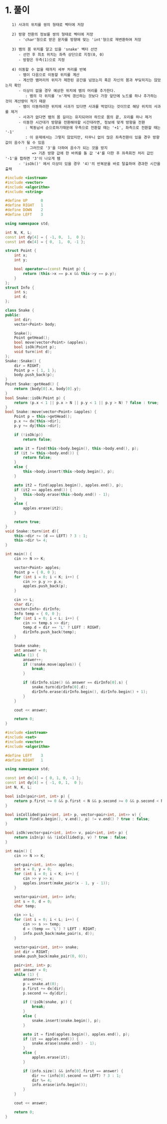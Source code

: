    # 1. 풀이

       1) 사과의 위치를 쌍의 형태로 벡터에 저장

       2) 방향 전환의 정보를 쌍의 형태로 벡터에 저장
          - 'char'형으로 받은 문자를 방향에 맞는 'int'형으로 재변환하여 저장

       3) 뱀의 몸 위치를 알고 있을 'snake' 벡터 선언
          - 선언 후 최초 위치는 좌측 상단으로 지정(0, 0)
          - 방향은 우측(1)으로 지정

       4) 이동할 수 없을 때까지 세부 처리를 반복
          - 뱀이 다음으로 이동할 위치를 계산
          - 계산한 뱀머리의 위치가 제한된 공간을 넘었는지 혹은 자신의 몸과 부딪히지는 않았는지 확인
          - 이상이 없을 경우 예상한 위치에 뱀의 머리를 추가한다.
             : 뱀의 각 위치를 'n'개씩 갱신하는 것보다 가장 앞단에 노드를 하나 추가하는 것이 계산량이 적기 때문
          - 뱀이 이동하려한 위치에 사과가 있다면 사과를 먹었다는 것이므로 해당 위치의 사과를 제거
          - 사과가 없다면 뱀의 몸 길이는 유지되어야 하므로 몸의 끝, 꼬리를 하나 제거
          - 이동한 시간대가 방향을 전환해야할 시간대라면, 정보에 맞게 방향을 전환
             : 북동남서 순으로하기때문에 우측으로 전환할 때는 '+1', 좌측으로 전환할 때는 '-1'
             : 이 문제에서는 그렇지 않았지만, 터무니 없이 많은 좌측전환이 있을 경우 방향 값이 음수가 될 수 있음
             : 그러므로 '3'을 더하여 음수가 되는 것을 방지
                => 기존 방향 값에 한 바퀴를 돌 값 '4'를 더한 후 좌측회전 처리 값인 '-1'을 합하면 '3'이 나오게 됌
          - 'isOk()' 에서 이상이 있을 경우 '4)'의 반복문을 바로 탈출하여 경과한 시간을 출력

```c++
#include <iostream>
#include <vector>
#include <algorithm>
#include <string>

#define UP		0
#define RIGHT	1
#define DOWN	2
#define LEFT	3

using namespace std;

int N, K, L;
const int dy[4] = { -1, 0,  1,  0 };
const int dx[4] = { 0,  1,  0, -1 };

struct Point {
	int x;
	int y;

	bool operator==(const Point p) {
		return (this->x == p.x && this->y == p.y);
	}
};  
struct Info {
	int s;
	int d;
};

class Snake {
public:
	int dir;
	vector<Point> body;

	Snake();
	Point getHead();
	bool move(vector<Point> &apples);
	bool isOk(Point p);
	void turn(int d);
};
Snake::Snake() {
	dir = RIGHT;
	Point p = { 1, 1 };
	body.push_back(p);
}
Point Snake::getHead() {
	return {body[0].x, body[0].y};
}
bool Snake::isOk(Point p) {
	return (p.x < 1 || p.x > N || p.y < 1 || p.y > N) ? false : true;
}
bool Snake::move(vector<Point> &apples) {
	Point p = this->getHead();
	p.x += dx[this->dir];
	p.y += dy[this->dir];

	if (!isOk(p))
		return false;

	auto it = find(this->body.begin(), this->body.end(), p);
	if (it != this->body.end()) {
		return false;
	}
	else {
		this->body.insert(this->body.begin(), p);
	}

	auto it2 = find(apples.begin(), apples.end(), p);
	if (it2 == apples.end()) {
		this->body.erase(this->body.end() - 1);
	}
	else {
		apples.erase(it2);
	}

	return true;
}
void Snake::turn(int d){
	this->dir += (d == LEFT) ? 3 : 1;
	this->dir %= 4;
}

int main() {
	cin >> N >> K;

	vector<Point> apples;
	Point p = { 0, 0 };
	for (int i = 0; i < K; i++) {
		cin >> p.y >> p.x;
		apples.push_back(p);
	}

	cin >> L;
	char dir;
	vector<Info> dirInfo;
	Info temp = { 0, 0 };
	for (int i = 0; i < L; i++) {
		cin >> temp.s >> dir;
		temp.d = dir == 'L' ? LEFT : RIGHT;
		dirInfo.push_back(temp);
	}

	Snake snake;
	int answer = 0;
	while (1) {
		answer++;
		if (!snake.move(apples)) {
			break;
		}

		if (dirInfo.size() && answer == dirInfo[0].s) {
			snake.turn(dirInfo[0].d);
			dirInfo.erase(dirInfo.begin(), dirInfo.begin() + 1);
		}
	}

	cout << answer;

	return 0;
}
```

```c++
#include <iostream>
#include <set>
#include <vector>
#include <algorithm>

#define	LEFT	3
#define RIGHT	1

using namespace std;

const int dx[4] = { 0, 1, 0, -1 };
const int dy[4] = { -1, 0, 1,  0 };
int N, K, L;

bool isIn(pair<int, int> p) {
	return p.first >= 0 && p.first < N && p.second >= 0 && p.second < N ? true : false;
}

bool isCollided(pair<int, int> p, vector<pair<int, int>> v) {
    return find(v.begin(), v.end(), p) != v.end() ? true : false;
}

bool isOk(vector<pair<int, int>> v, pair<int, int> p) {
	return isIn(p) && !isCollided(p, v) ? true : false;
}

int main() {
	cin >> N >> K;

	set<pair<int, int>> apples;
	int x = 0, y = 0;
	for (int i = 0; i < K; i++) {
		cin >> y >> x;
		apples.insert(make_pair(x - 1, y - 1));
	}

	vector<pair<int, int>> info;
	int s = 0, d = 0;
	char temp;

	cin >> L;
	for (int i = 0; i < L; i++) {
		cin >> s >> temp;
		d = (temp == 'L') ? LEFT : RIGHT;
		info.push_back(make_pair(s, d));
	}

	vector<pair<int, int>> snake;
	int dir = RIGHT;
	snake.push_back(make_pair(0, 0));

	pair<int, int> p;
	int answer = 0;
	while (1) {
		answer++;
		p = snake.at(0);
		p.first += dx[dir];
		p.second += dy[dir];

		if (!isOk(snake, p)) {
			break;
		}
		else {
			snake.insert(snake.begin(), p);
		}

		auto it = find(apples.begin(), apples.end(), p);
		if (it == apples.end()) {
			snake.erase(snake.end() - 1);
		}
		else {
			apples.erase(it);
		}

		if (info.size() && info[0].first == answer) {
			dir += (info[0].second == LEFT) ? 3 : 1;
			dir %= 4;
			info.erase(info.begin());
		}
	}

	cout << answer;

	return 0;
}
```
